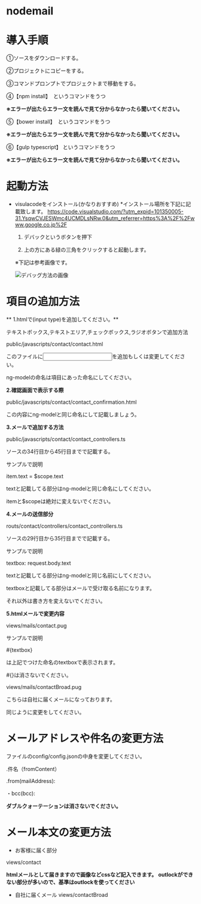 # nodemail

# 導入手順
 ①ソースをダウンロードする。

 ②プロジェクトにコピーをする。

 ③コマンドプロンプトでプロジェクトまで移動をする。

 ④【npm install】　というコマンドをうつ
 
 **※エラーが出たらエラー文を読んで見て分からなかったら聞いてください。**

 ⑤【bower install】　というコマンドをうつ 
 
 **※エラーが出たらエラー文を読んで見て分からなかったら聞いてください。**

 ⑥【gulp typescript】 というコマンドをうつ
 
 **※エラーが出たらエラー文を読んで見て分からなかったら聞いてください。**


# 起動方法

* visulacodeをインストール(かなりおすすめ)
  *インストール場所を下記に記載致します。
  <https://code.visualstudio.com/?utm_expid=101350005-31.YsqwCVJESWmc4UCMDLsNRw.0&utm_referrer=https%3A%2F%2Fwww.google.co.jp%2F>

  1. デバックというボタンを押下
  
  2. 上の方にある緑の三角をクリックすると起動します。
  
  ※下記は参考画像です。
  
  ![デバッグ方法の画像](http://cdn.dev.classmethod.jp/wp-content/uploads/2016/03/0113-640x286.png)


# 項目の追加方法

 ** 1.htmlで(input type)を追加してください。**
 
 テキストボックス,テキストエリア,チェックボックス,ラジオボタンで追加方法
 
 public/javascripts/contact/contact.html
 
 このファイルに<input type>を追加もしくは変更してください。
 
 ng-modelの命名は項目にあった命名にしてください。

 
 **2.確認画面で表示する際**
 
 public/javascripts/contact/contact_confirmation.html
 
 この内容にng-modelと同じ命名にして記載しましょう。


 **3.メールで追加する方法**
 
 public/javascripts/contact/contact_controllers.ts
 
 ソースの34行目から45行目までで記載する。
 
 サンプルで説明
 
 item.text = $scope.text
 
 textと記載してる部分はng-modelと同じ命名にしてください。
 
 itemと$scopeは絶対に変えないでください。
 
 
 **4.メールの送信部分**
 
 routs/contact/controllers/contact_controllers.ts
 
 ソースの29行目から35行目までで記載する。

 サンプルで説明
 
 textbox: request.body.text
 
 textと記載してる部分はng-modelと同じ名前にしてください。
 
 textboxと記載してる部分はメールで受け取る名前になります。
 
 それ以外は書き方を変えないでください。
 
 
 **5.htmlメールで変更内容**
 
 views/mails/contact.pug
 
 サンプルで説明
 
 #{textbox}
 
 は上記でつけた命名のtextboxで表示されます。
 
 #{}は消さないでください。
 
 
 views/mails/contactBroad.pug
 
 こちらは自社に届くメールになっております。
 
 同じように変更をしてください。
 

# メールアドレスや件名の変更方法
 
 ファイルのconfig/config.jsonの中身を変更してください。
 
 .件名（fromContent）
 
 .from(mailAddress):
 
 ・bcc(bcc):
 
 **ダブルクォーテーションは消さないでください。**

# メール本文の変更方法
 * お客様に届く部分
 
 views/contact

 **htmlメールとして届きますので画像などcssなど記入できます。**
 **outlockができない部分が多いので、基準はoutlockを使ってください**

 * 自社に届くメール
 views/contactBroad 
  
